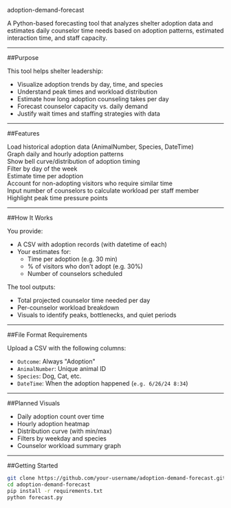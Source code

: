 adoption-demand-forecast

A Python-based forecasting tool that analyzes shelter adoption data and estimates daily counselor time needs based on adoption patterns, estimated interaction time, and staff capacity.

---

##Purpose

This tool helps shelter leadership:
- Visualize adoption trends by day, time, and species
- Understand peak times and workload distribution
- Estimate how long adoption counseling takes per day
- Forecast counselor capacity vs. daily demand
- Justify wait times and staffing strategies with data

---

##Features

Load historical adoption data (AnimalNumber, Species, DateTime)  
Graph daily and hourly adoption patterns  
Show bell curve/distribution of adoption timing  
Filter by day of the week  
Estimate time per adoption  
Account for non-adopting visitors who require similar time  
Input number of counselors to calculate workload per staff member  
Highlight peak time pressure points

---

##How It Works

You provide:
- A CSV with adoption records (with datetime of each)
- Your estimates for:
  - Time per adoption (e.g. 30 min)
  - % of visitors who don’t adopt (e.g. 30%)
  - Number of counselors scheduled

The tool outputs:
- Total projected counselor time needed per day
- Per-counselor workload breakdown
- Visuals to identify peaks, bottlenecks, and quiet periods

---

##File Format Requirements

Upload a CSV with the following columns:
- `Outcome`: Always "Adoption"
- `AnimalNumber`: Unique animal ID
- `Species`: Dog, Cat, etc.
- `DateTime`: When the adoption happened (`e.g. 6/26/24 8:34`)

---

##Planned Visuals

- Daily adoption count over time
- Hourly adoption heatmap
- Distribution curve (with min/max)
- Filters by weekday and species
- Counselor workload summary graph

---

##Getting Started

```bash
git clone https://github.com/your-username/adoption-demand-forecast.git
cd adoption-demand-forecast
pip install -r requirements.txt
python forecast.py
